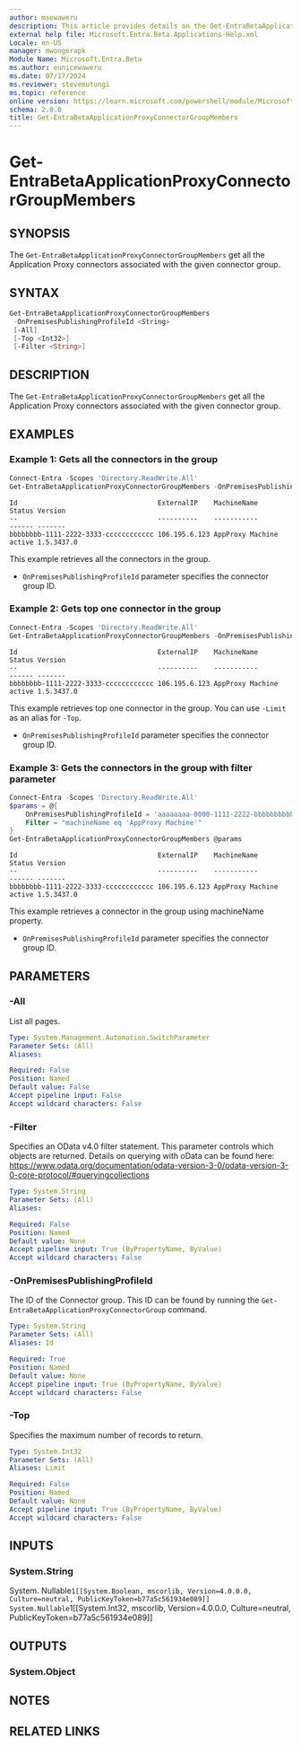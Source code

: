 ```yaml
---
author: msewaweru
description: This article provides details on the Get-EntraBetaApplicationProxyConnectorGroupMembers.
external help file: Microsoft.Entra.Beta.Applications-Help.xml
Locale: en-US
manager: mwongerapk
Module Name: Microsoft.Entra.Beta
ms.author: eunicewaweru
ms.date: 07/17/2024
ms.reviewer: stevemutungi
ms.topic: reference
online version: https://learn.microsoft.com/powershell/module/Microsoft.Entra.Beta/Get-EntraBetaApplicationProxyConnectorGroupMembers
schema: 2.0.0
title: Get-EntraBetaApplicationProxyConnectorGroupMembers
---
```


# Get-EntraBetaApplicationProxyConnectorGroupMembers

## SYNOPSIS

The `Get-EntraBetaApplicationProxyConnectorGroupMembers` get all the Application Proxy connectors associated with the given connector group.

## SYNTAX

```powershell
Get-EntraBetaApplicationProxyConnectorGroupMembers
 -OnPremisesPublishingProfileId <String>
 [-All]
 [-Top <Int32>]
 [-Filter <String>]
```

## DESCRIPTION

The `Get-EntraBetaApplicationProxyConnectorGroupMembers` get all the Application Proxy connectors associated with the given connector group.

## EXAMPLES

### Example 1: Gets all the connectors in the group

```powershell
Connect-Entra -Scopes 'Directory.ReadWrite.All'
Get-EntraBetaApplicationProxyConnectorGroupMembers -OnPremisesPublishingProfileId 'aaaaaaaa-0000-1111-2222-bbbbbbbbbbbb'
```

```Output
Id                                   ExternalIP    MachineName           Status Version
--                                   ----------    -----------           ------ -------
bbbbbbbb-1111-2222-3333-cccccccccccc 106.195.6.123 AppProxy Machine active 1.5.3437.0

```

This example retrieves all the connectors in the group.

- `OnPremisesPublishingProfileId` parameter specifies the connector group ID.

### Example 2: Gets top one connector in the group

```powershell
Connect-Entra -Scopes 'Directory.ReadWrite.All'
Get-EntraBetaApplicationProxyConnectorGroupMembers -OnPremisesPublishingProfileId 'aaaaaaaa-0000-1111-2222-bbbbbbbbbbbb' -Top 1
```

```Output
Id                                   ExternalIP    MachineName           Status Version
--                                   ----------    -----------           ------ -------
bbbbbbbb-1111-2222-3333-cccccccccccc 106.195.6.123 AppProxy Machine active 1.5.3437.0
```

This example retrieves top one connector in the group. You can use `-Limit` as an alias for `-Top`.

- `OnPremisesPublishingProfileId` parameter specifies the connector group ID.

### Example 3: Gets the connectors in the group with filter parameter

```powershell
Connect-Entra -Scopes 'Directory.ReadWrite.All'
$params = @{
    OnPremisesPublishingProfileId = 'aaaaaaaa-0000-1111-2222-bbbbbbbbbbbb'
    Filter = "machineName eq 'AppProxy Machine'"
}
Get-EntraBetaApplicationProxyConnectorGroupMembers @params
```

```Output
Id                                   ExternalIP    MachineName           Status Version
--                                   ----------    -----------           ------ -------
bbbbbbbb-1111-2222-3333-cccccccccccc 106.195.6.123 AppProxy Machine active 1.5.3437.0

```

This example retrieves a connector in the group using machineName property.

- `OnPremisesPublishingProfileId` parameter specifies the connector group ID.

## PARAMETERS

### -All

List all pages.

```yaml
Type: System.Management.Automation.SwitchParameter
Parameter Sets: (All)
Aliases:

Required: False
Position: Named
Default value: False
Accept pipeline input: False
Accept wildcard characters: False
```

### -Filter

Specifies an OData v4.0 filter statement. This parameter controls which objects are returned. Details on querying with oData can be found here: <https://www.odata.org/documentation/odata-version-3-0/odata-version-3-0-core-protocol/#queryingcollections>

```yaml
Type: System.String
Parameter Sets: (All)
Aliases:

Required: False
Position: Named
Default value: None
Accept pipeline input: True (ByPropertyName, ByValue)
Accept wildcard characters: False
```

### -OnPremisesPublishingProfileId

The ID of the Connector group. This ID can be found by running the `Get-EntraBetaApplicationProxyConnectorGroup` command.

```yaml
Type: System.String
Parameter Sets: (All)
Aliases: Id

Required: True
Position: Named
Default value: None
Accept pipeline input: True (ByPropertyName, ByValue)
Accept wildcard characters: False
```

### -Top

Specifies the maximum number of records to return.

```yaml
Type: System.Int32
Parameter Sets: (All)
Aliases: Limit

Required: False
Position: Named
Default value: None
Accept pipeline input: True (ByPropertyName, ByValue)
Accept wildcard characters: False
```

## INPUTS

### System.String

System. Nullable`1[[System.Boolean, mscorlib, Version=4.0.0.0, Culture=neutral, PublicKeyToken=b77a5c561934e089]]
System.Nullable`1[[System.Int32, mscorlib, Version=4.0.0.0, Culture=neutral, PublicKeyToken=b77a5c561934e089]]

## OUTPUTS

### System.Object

## NOTES

## RELATED LINKS
